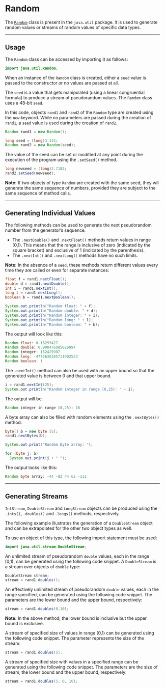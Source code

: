 # Random
The [`Random`](https://docs.oracle.com/javase/8/docs/api/java/util/Random.html) class is present in the `java.util` package. It is used to generate random values or streams of random values of specific data types.

---

## Usage
The `Random` class can be accessed by importing it as follows:

```Java
import java.util.Random;
```

When an instance of the `Random` class is created, either a `seed` value is passed to the constructor or no values are passed at all.

The `seed` is a value that gets manipulated (using a linear congruential formula) to produce a stream of pseudorandom values. The `Random` class uses a 48-bit `seed`.

In this code, objects `rand1` and `rand2` of the `Random` type are created using the `new` keyword. While no parameters are passed during the creation of `rand1`, a `seed` value is used during the creation of `rand2`.

```Java
Random rand1 = new Random();

long seed = (long)3.142;
Random rand2 = new Random(seed);
```

The value of the seed can be set or modified at any point during the execution of the program using the `.setSeed()` method.

```Java
long newseed = (long)2.7182;
rand2.setSeed(newseed);
```

**Note:** If two objects of type `Random` are created with the same seed, they will generate the same sequence of numbers, provided they are subject to the same sequence of method calls.

---

## Generating Individual Values
The following methods can be used to generate the next pseudorandom number from the generator’s sequence.

-   The `.nextDouble()` and `.nextFloat()` methods return values in range [0,1). This means that the range is inclusive of zero (indicated by the square bracket) and exclusive of 1 (indicated by the parenthesis).
-   The `.nextInt()` and `.nextLong()` methods have no such limits.

**Note:** In the absence of a `seed`, these methods return different values every time they are called or even for separate instances:

```Java
float f = rand1.nextFloat();
double d = rand1.nextDouble();
int i = rand1.nextInt();
long l = rand1.nextLong();
boolean b = rand1.nextBoolean();

System.out.println("Random float: " + f);
System.out.println("Random double: " + d);
System.out.println("Random integer: " + i);
System.out.println("Random long: " + l);
System.out.println("Random boolean: " + b);
```

The output will look like this:

```Java
Random float: 0.13293427
Random double: 0.900476085026994
Random integer: 152429987
Random long: -4775630185711902523
Random boolean: 1
```

The `.nextInt()` method can also be used with an upper bound so that the generated value is between 0 and that upper bound.

```Java
i = rand1.nextInt(25);
System.out.println("Random integer in range [0,25): " + i);
```

The output will be:

```Java
Random integer in range [0,25): 16
```

A byte array can also be filled with random elements using the `.nextBytes()` method.

```Java
byte[] b = new byte [5];
rand1.nextBytes(b);

System.out.print("Random byte array: ");

for (byte j: b)
  System.out.print(j + " ");
```

The output looks like this:

```Java
Random byte array: -44 -82 44 62 -111
```

---

## Generating Streams
`IntStream`, `DoubleStream` and `LongStream` objects can be produced using the `.ints()`, `.doubles()` and `.longs()` methods, respectively.

The following example illustrates the generation of a `DoubleStream` object and can be extrapolated for the other two object types as well.

To use an object of this type, the following import statement must be used:

```Java
import java.util.stream.DoubleStream;
```

An unlimited stream of pseudorandom `double` values, each in the range [0,1), can be generated using the following code snippet. A `DoubleStream` is a stream over objects of `double` type:

```Java
DoubleStream stream;
stream = rand1.doubles();
```

An effectively unlimited stream of pseudorandom `double` values, each in the range specified, can be generated using the following code snippet. The parameters are the lower bound and the upper bound, respectively:

```Java
stream = rand1.doubles(0,10);
```

**Note:** In the above method, the lower bound is inclusive but the upper bound is exclusive.

A stream of specified size of values in range [0,1) can be generated using the following code snippet. The parameter represents the size of the stream:

```Java
stream = rand1.doubles(5);
```

A stream of specified size with values in a specified range can be generated using the following code snippet. The parameters are the size of stream, the lower bound and the upper bound, respectively:

```Java
stream = rand1.doubles(5, 0, 10);
```